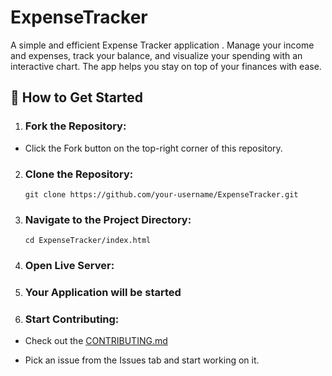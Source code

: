#  ExpenseTracker
A simple and efficient Expense Tracker application . Manage your income and expenses, track your balance, and visualize your spending with an interactive chart. The app helps you stay on top of your finances with ease.



## 🚀 How to Get Started

1. ### Fork the Repository:

  - Click the Fork button on the top-right corner of this repository.

2. ###  Clone the Repository:

      `git clone https://github.com/your-username/ExpenseTracker.git`
   

4. ### Navigate to the Project Directory:

       cd ExpenseTracker/index.html

5. ### Open Live Server:

   

6. ### Your Application will be started


7. ### Start Contributing:

 - Check out the [CONTRIBUTING.md](https://github.com/programming-club-knit/ExpenseTracker/blob/main/CONTRIBUTING.md)

 - Pick an issue from the Issues tab and start working on it.
